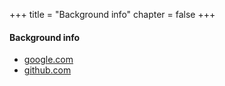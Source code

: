 +++
title = "Background info"
chapter = false
+++

#### Background info

* [google.com](google.com)
* [github.com](github.com)

